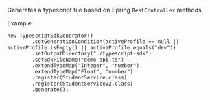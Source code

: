 Generates a typescript file based on Spring `RestController` methods.

Example:
```
new TypescriptSdkGenerator()
        .setGenerationCondition(activeProfile == null || activeProfile.isEmpty() || activeProfile.equals("dev"))
        .setOutputDirectory("./typescript-sdk")
        .setSdkFileName("demo-api.ts")
        .extendTypeMap("Integer", "number")
        .extendTypeMap("Float", "number")
        .register(StudentService.class)
        .register(StudentServiceV2.class)
        .generate();
```
